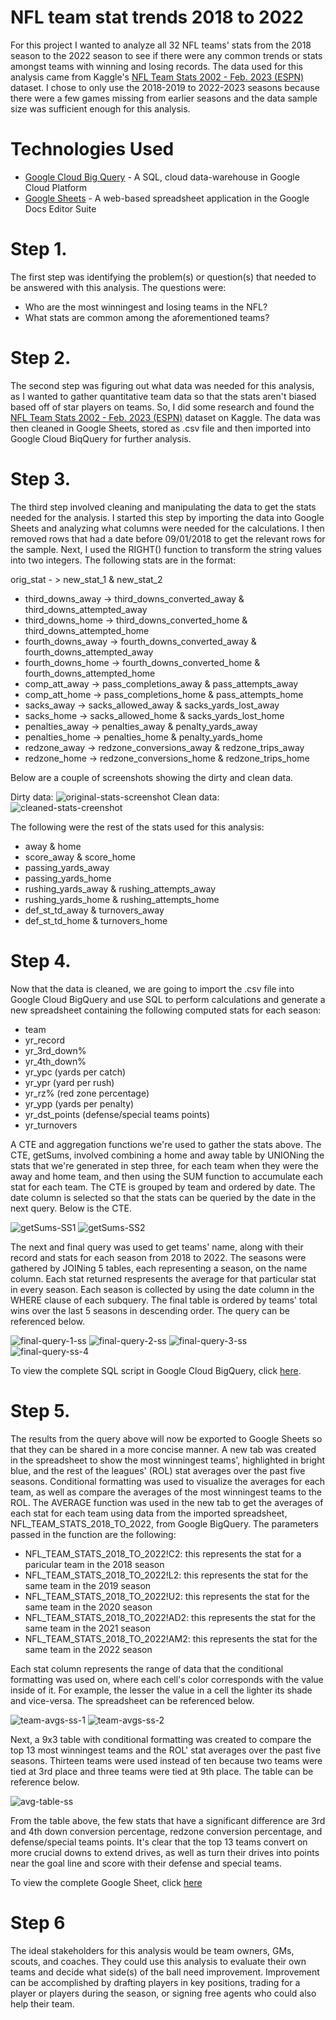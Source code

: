 # NFL team stat trends 2018 to 2022
For this project I wanted to analyze all 32 NFL teams' stats from the 2018 season to the 2022 season to see if there were any common trends or stats amongst teams with winning and losing records. The data used for this analysis came from Kaggle's [NFL Team Stats 2002 - Feb. 2023 (ESPN)](https://www.kaggle.com/datasets/cviaxmiwnptr/nfl-team-stats-20022019-espn) dataset. I chose to only use the 
2018-2019 to 2022-2023 seasons because there were a few games missing from earlier seasons and the data sample size was sufficient enough for this analysis.

# Technologies Used

- [Google Cloud Big Query](https://cloud.google.com/bigquery?hl=en) - A SQL, cloud data-warehouse in Google Cloud Platform
- [Google Sheets](https://www.google.com/sheets/about/) - A web-based spreadsheet application in the Google Docs Editor Suite


# Step 1.
The first step was identifying the problem(s) or question(s) that needed to be answered with this analysis. The questions were:
  - Who are the most winningest and losing teams in the NFL?
  - What stats are common among the aforementioned teams? 

# Step 2.
The second step was figuring out what data was needed for this analysis, as I wanted to gather quantitative team data so that the stats aren't biased based off of star players on teams. So, I did some research and found the [NFL Team Stats 2002 - Feb. 2023 (ESPN)](https://www.kaggle.com/datasets/cviaxmiwnptr/nfl-team-stats-20022019-espn) dataset on Kaggle.  The data was then cleaned in Google Sheets, stored as .csv file and then imported into Google Cloud BiqQuery for further analysis. 

# Step 3.
The third step involved cleaning and manipulating the data to get the stats needed for the analysis. I started this step by importing the data into Google Sheets and analyzing what columns were needed for the calculations. I then removed rows that had a date before 09/01/2018 to get the relevant rows for the sample. Next, I used the RIGHT() function to transform the string values into two integers. The following stats are in the format:
  
  orig_stat - > new_stat_1 & new_stat_2
  - third_downs_away -> third_downs_converted_away & third_downs_attempted_away
  - third_downs_home -> third_downs_converted_home & third_downs_attempted_home
  - fourth_downs_away -> fourth_downs_converted_away & fourth_downs_attempted_away
  - fourth_downs_home -> fourth_downs_converted_home & fourth_downs_attempted_home
  - comp_att_away -> pass_completions_away & pass_attempts_away
  - comp_att_home -> pass_completions_home & pass_attempts_home
  - sacks_away -> sacks_allowed_away & sacks_yards_lost_away
  - sacks_home -> sacks_allowed_home & sacks_yards_lost_home
  - penalties_away -> penalties_away & penalty_yards_away
  - penalties_home -> penalties_home & penalty_yards_home
  - redzone_away -> redzone_conversions_away & redzone_trips_away
  - redzone_home -> redzone_conversions_home & redzone_trips_home

Below are a couple of screenshots showing the dirty and clean data.

Dirty data:
![original-stats-screenshot ](https://github.com/ShaunJPartridge/Data-Analytics-Portfolio/assets/47838616/628744dd-b33d-437e-9e6b-b18b3466bbd6)
Clean data:
![cleaned-stats-creenshot](https://github.com/ShaunJPartridge/Data-Analytics-Portfolio/assets/47838616/0799ae65-8b5a-4439-a109-ac77eb309a8b)


The following were the rest of the stats used for this analysis:
  - away & home
  - score_away & score_home
  - passing_yards_away
  - passing_yards_home
  - rushing_yards_away & rushing_attempts_away
  - rushing_yards_home & rushing_attempts_home
  - def_st_td_away & turnovers_away
  - def_st_td_home & turnovers_home


# Step 4.
Now that the data is cleaned, we are going to import the .csv file into Google Cloud BigQuery and use SQL to perform calculations and generate a new spreadsheet
containing the following computed stats for each season:
  - team
  - yr_record
  - yr_3rd_down%
  - yr_4th_down%
  - yr_ypc (yards per catch)
  - yr_ypr (yard per rush)
  - yr_rz% (red zone percentage)
  - yr_ypp (yards per penalty)
  - yr_dst_points (defense/special teams points)
  - yr_turnovers

A CTE and aggregation functions we're used to gather the stats above. The CTE, getSums, involved combining a home and away table by UNIONing the stats that we're generated in step three, for each team when they were the away and home team, and then using the SUM function to accumulate each stat for each team. The CTE is grouped by team and ordered by date. The date column is selected so that the stats can be queried by the date in the next query. Below is the CTE.

![getSums-SS1](https://github.com/ShaunJPartridge/Data-Analytics-Portfolio/assets/47838616/1b7d4281-524d-49c9-a602-dc4cff93676b)
![getSums-SS2](https://github.com/ShaunJPartridge/Data-Analytics-Portfolio/assets/47838616/7b4d786c-e056-43f3-96e8-73c9a7fd5a31)

The next and final query was used to get teams' name, along with their record and stats for each season from 2018 to 2022. The seasons were gathered by JOINing 5 tables, each representing a season, on the name column. Each stat returned respresents the average for that particular stat in every season. Each season 
is collected by using the date column in the WHERE clause of each subquery. The final table is ordered by teams' total wins over the last 5 seasons in descending order. The query can be referenced below.

![final-query-1-ss](https://github.com/ShaunJPartridge/Data-Analytics-Portfolio/assets/47838616/190a8255-5024-4ed9-9bdc-2f34805c037f)
![final-query-2-ss](https://github.com/ShaunJPartridge/Data-Analytics-Portfolio/assets/47838616/0c0e62e7-7465-4d65-bc99-21dfcdd6d4ea)
![final-query-3-ss](https://github.com/ShaunJPartridge/Data-Analytics-Portfolio/assets/47838616/a7d93b3b-2a35-479e-91ee-d60d94718d0c)
![final-query-ss-4](https://github.com/ShaunJPartridge/Data-Analytics-Portfolio/assets/47838616/d715aa94-031d-424e-a2bf-d6a981d8b60c)






To view the complete SQL script in Google Cloud BigQuery, click [here](https://console.cloud.google.com/bigquery?sq=129548345512:86c4bff89dd0408da67dd4211b61c7d3).

# Step 5.
The results from the query above will now be exported to Google Sheets so that they can be shared in a more concise manner. A new tab was created in the spreadsheet to show the most winningest teams', highlighted in bright blue, and the rest of the leagues' (ROL) stat averages over the past five seasons. Conditional formatting was used to visualize the averages for each team, as well as compare the averages of the most winningest teams to the ROL. The AVERAGE function was used in the new tab to get the averages of each stat for each team using data from the imported spreadsheet, NFL_TEAM_STATS_2018_TO_2022, from Google BigQuery. The parameters passed in the function are the following:
  - NFL_TEAM_STATS_2018_TO_2022!C2: this represents the stat for a paricular team in the 2018 season
  - NFL_TEAM_STATS_2018_TO_2022!L2: this represents the stat for the same team in the 2019 season
  - NFL_TEAM_STATS_2018_TO_2022!U2: this represents the stat for the same team in the 2020 season
  - NFL_TEAM_STATS_2018_TO_2022!AD2: this represents the stat for the same team in the 2021 season
  - NFL_TEAM_STATS_2018_TO_2022!AM2: this represents the stat for the same team in the 2022 season

Each stat column represents the range of data that the conditional formatting was used on, where each cell's color corresponds with the value inside of it. For example, the lesser the value in a cell the lighter its shade and vice-versa. The spreadsheet can be referenced below.

![team-avgs-ss-1](https://github.com/ShaunJPartridge/Data-Analytics-Portfolio/assets/47838616/d286b5b0-1245-49e2-bf7e-c818b21271ad)
![team-avgs-ss-2](https://github.com/ShaunJPartridge/Data-Analytics-Portfolio/assets/47838616/c6b5b835-bb4d-4edb-acf1-314cd0995282)

Next, a 9x3 table with conditional formatting was created to compare the top 13 most winningest teams and the ROL' stat averages over the past five seasons. Thirteen teams were used instead of ten because two teams were tied at 3rd place and three teams were tied at 9th place. The table can be reference below.

![avg-table-ss](https://github.com/ShaunJPartridge/Data-Analytics-Portfolio/assets/47838616/55e5d8c1-c08c-4099-833c-d736aa94445f)

From the table above, the few stats that have a significant difference are 3rd and 4th down conversion percentage, redzone conversion percentage, and defense/special teams points. It's clear that the top 13 teams convert on more crucial downs to extend drives, as well as turn their drives into points near the goal line and score with their defense and special teams.

To view the complete Google Sheet, click [here](https://docs.google.com/spreadsheets/d/1_EnJwNf1L5uvE38vvAfg1oJl_iUcfAlO9dWKNdUHeq0/edit?usp=sharing)

# Step 6
The ideal stakeholders for this analysis would be team owners, GMs, scouts, and coaches. They could use this analysis to evaluate their own teams and decide what side(s) of the ball need improvement. Improvement can be accomplished by drafting players in key positions, trading for a player or players during the season, or signing free agents who could also help their team.

